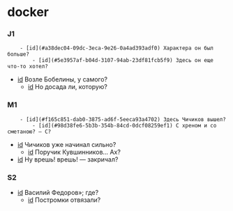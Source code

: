 # docker

### J1

        - [id](#a38dec04-09dc-3eca-9e26-0a4ad393adf0) Характера он был больше?
            - [id](#5e3957af-b04d-3107-94ab-23df81fcb5f9) Здесь он еще что-то хотел?
- [id](#a1bc1b60-2a70-3e39-82f5-0b6888baf287) Возле Бобелины, у самого?
    - [id](#5605c383-fd7e-31cb-bc05-04b9f7520a11) Но досада ли, которую?

### M1

        - [id](#f165c851-dab0-3875-ad6f-5eeca93a4702) Здесь Чичиков вышел?
            - [id](#98d38fe6-5b3b-354b-84cd-0dcf08259ef1) С хреном и со сметаною? — С?
- [id](#51b7de82-118c-3af8-a986-10e08ece295d) Чичиков уже начинал сильно?
    - [id](#67397f8a-1f76-3f5e-8792-e4dbdef5d9c8) Поручик Кувшинников… Ах?
- [id](#39131798-03c7-3b69-87d7-fc9c18531b3b) Ну врешь! врешь! — закричал?

### S2

- [id](#68484cb4-a00c-3d88-a2ad-7c41581d4604) Василий Федоров»; где?
    - [id](#438dc2d5-4666-3dd8-aab6-b3ac9b5462df) Постромки отвязали?

